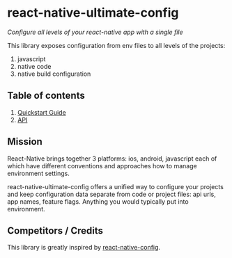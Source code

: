 # react-native-ultimate-config

_Configure all levels of your react-native app with a single file_

This library exposes configuration from env files to all levels of the projects:

1. javascript
1. native code 
1. native build configuration


## Table of contents

1. [Quickstart Guide](./docs/quickstart.md)
1. [API](./docs/api.md)


## Mission

React-Native brings together 3 platforms: ios, android, javascript each of
which have different conventions and approaches how to manage environment
settings. 

react-native-ultimate-config offers a unified way to configure your projects
and keep configuration data separate from code or project files: api urls, app names, feature flags. Anything you would typically put into environment.


## Competitors / Credits

This library is greatly inspired by [react-native-config](https://github.com/luggit/react-native-config).
